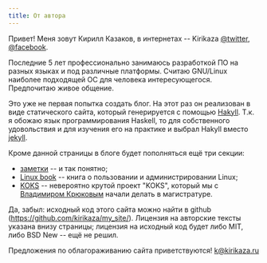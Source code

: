 ```yaml
---
title: От автора
---
```


Привет! Меня зовут Кирилл Казаков, в интернетах -- Kirikaza [@twitter], [@facebook].

Последние 5 лет профессионально занимаюсь разработкой ПО на разных языках и под различные платформы. Считаю GNU/Linux наиболее подходящей ОС для человека интересующегося. Предпочитаю живое общение. 

Это уже не первая попытка создать блог. На этот раз он реализован в виде статического сайта, который генерируется с помощью [Hakyll]. Т.к. я обожаю язык программирования Haskell, то для собственного удовольствия и для изучения его на практике и выбрал Hakyll вместо [jekyll].

Кроме данной страницы в блоге будет пополняться ещё три секции:

* [заметки](/posts.html) -- и так понятно;
* [Linux book](/linux.html) -- книга о пользовании и администрировании Linux;
* [KOKS](/koks.html) -- невероятно крутой проект "KOKS", который мы с [Владимиром Крюковым][aspro] начали делать в магистратуре.

Да, забыл: исходный код этого сайта можно найти в github (<https://github.com/kirikaza/my_site/>). Лицензия на авторские тексты указана внизу страницы; лицензия на исходный код будет либо MIT, либо BSD New -- eщё не решил.

Предложения по облагораживанию сайта приветствуются! <k@kirikaza.ru>

[Hakyll]: http://jaspervdj.be/hakyll/
[jekyll]: http://jekyllrb.com/

[@twitter]: https://twitter.com/kirikaza
[@facebook]: https://www.facebook.com/kirikaza
[aspro]: http://aspro.moikrug.ru/ "Владимир Крюков"
